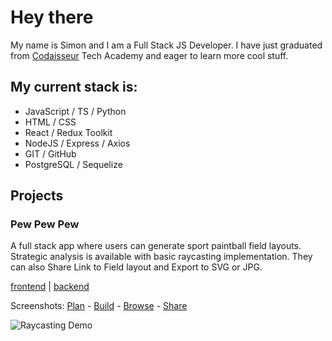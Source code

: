 # Hey there

My name is Simon and I am a Full Stack JS Developer. I have just graduated from [Codaisseur](http://www.codaisseur.com) Tech Academy and eager to learn more cool stuff.

## My current stack is:
- JavaScript / TS / Python
- HTML / CSS
- React / Redux Toolkit
- NodeJS / Express / Axios
- GIT / GitHub
- PostgreSQL / Sequelize

## Projects

### Pew Pew Pew
A full stack app where users can generate sport paintball field layouts. Strategic analysis is available with basic raycasting implementation.
They can also Share Link to Field layout and Export to SVG or JPG.

<a href="https://github.com/madz42/pbevents-front">frontend</a> | <a href="https://github.com/madz42/pbevents-back">backend</a>

Screenshots: <a href="http://paranoidreptiloid.com/img/pic4.png">Plan</a> - <a href="http://paranoidreptiloid.com/img/pic3.png">Build</a> - <a href="http://paranoidreptiloid.com/img/pic1.png">Browse</a> - <a href="http://paranoidreptiloid.com/img/pic5.png">Share</a>

<img src="http://paranoidreptiloid.com/img/pew_animate.gif" alt="Raycasting Demo"/>
